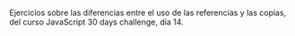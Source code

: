 Ejercicios sobre las diferencias entre el uso de las referencias y las copias, del curso JavaScript 30 days challenge, día 14.